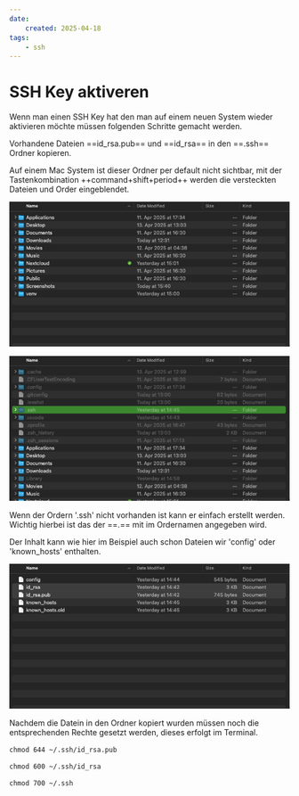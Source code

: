 ```yaml
---
date:
    created: 2025-04-18
tags:
    - ssh
---
```


# SSH Key aktiveren

Wenn man einen SSH Key hat den man auf einem neuen System wieder aktivieren möchte müssen folgenden Schritte gemacht werden.

Vorhandene Dateien ==id_rsa.pub== und ==id_rsa== in den ==.ssh== Ordner kopieren.

Auf einem Mac System ist dieser Ordner per default nicht sichtbar, mit der  Tastenkombination ++command+shift+period++ werden die versteckten Dateien und Order eingeblendet.

![Ausgeblendete Dateien und ordner](ssh01.png)

![Anzeige der versteckten Dateien und Ordner](ssh02.png)

Wenn der Ordern '.ssh' nicht vorhanden ist kann er einfach erstellt werden. Wichtig hierbei ist das der ==.== mit im Ordernamen angegeben wird.

Der Inhalt kann wie hier im Beispiel auch schon Dateien wir 'config' oder 'known_hosts' enthalten.

![Ordner Inhalt](ssh03.png)

Nachdem die Datein in den Ordner kopiert wurden müssen noch die entsprechenden Rechte gesetzt werden, dieses erfolgt im Terminal.

```shell title="Public Key"
chmod 644 ~/.ssh/id_rsa.pub
```

```shell title="Privat Key"
chmod 600 ~/.ssh/id_rsa
```

```shell title="Ordner"
chmod 700 ~/.ssh
```
